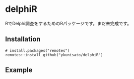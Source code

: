 
# delphiR

<!-- badges: start -->
<!-- badges: end -->

RでDelphi調査をするためのRパッケージです。まだ未完成です。

## Installation

```
# install.packages("remotes")
remotes::install_github("ykunisato/delphiR")
```

## Example


